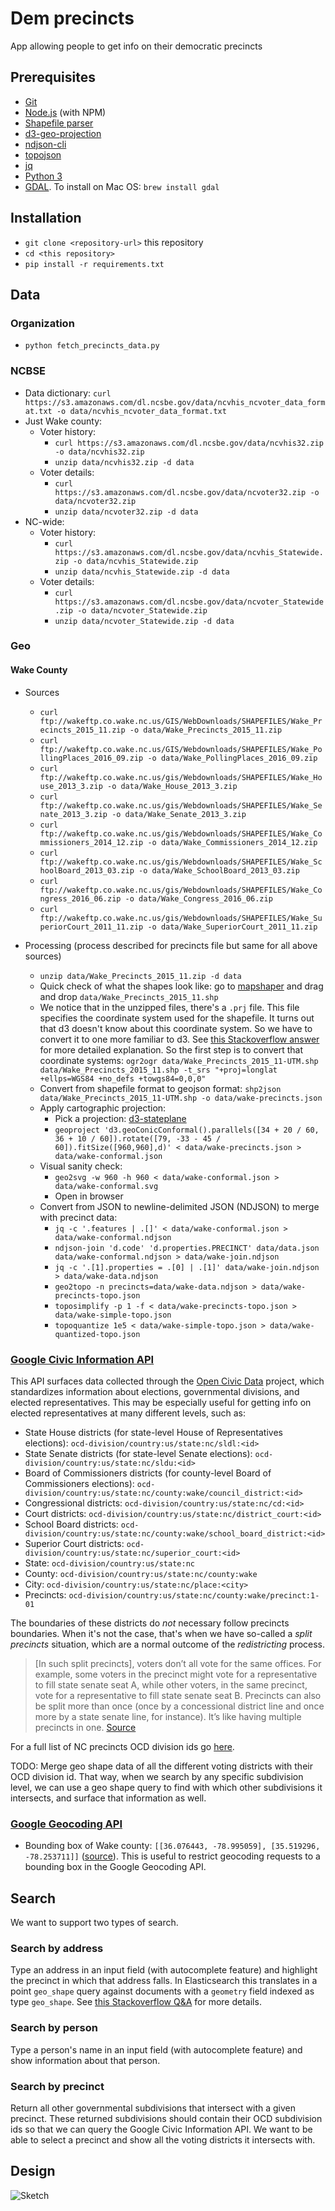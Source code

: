 # Dem precincts

App allowing people to get info on their democratic precincts

## Prerequisites

* [Git](https://git-scm.com/)
* [Node.js](https://nodejs.org/) (with NPM)
* [Shapefile parser](https://github.com/mbostock/shapefile)
* [d3-geo-projection](https://github.com/d3/d3-geo-projection)
* [ndjson-cli](https://github.com/mbostock/ndjson-cli)
* [topojson](https://github.com/topojson/topojson)
* [jq](https://stedolan.github.io/jq/)
* [Python 3](http://www.python.org)
* [GDAL](http://www.gdal.org/index.html). To install on Mac OS: `brew install gdal`

## Installation

* `git clone <repository-url>` this repository
* `cd <this repository>`
* `pip install -r requirements.txt`

## Data

### Organization

* `python fetch_precincts_data.py`

### NCBSE

* Data dictionary: `curl https://s3.amazonaws.com/dl.ncsbe.gov/data/ncvhis_ncvoter_data_format.txt -o data/ncvhis_ncvoter_data_format.txt`
* Just Wake county:
	* Voter history: 
		* `curl https://s3.amazonaws.com/dl.ncsbe.gov/data/ncvhis32.zip -o data/ncvhis32.zip`
		* `unzip data/ncvhis32.zip -d data`
	* Voter details: 
		* `curl https://s3.amazonaws.com/dl.ncsbe.gov/data/ncvoter32.zip -o data/ncvoter32.zip`
		* `unzip data/ncvoter32.zip -d data`
* NC-wide:
	* Voter history: 
		* `curl https://s3.amazonaws.com/dl.ncsbe.gov/data/ncvhis_Statewide.zip -o data/ncvhis_Statewide.zip`
		* `unzip data/ncvhis_Statewide.zip -d data`
	* Voter details: 
		* `curl https://s3.amazonaws.com/dl.ncsbe.gov/data/ncvoter_Statewide.zip -o data/ncvoter_Statewide.zip`
		* `unzip data/ncvoter_Statewide.zip -d data`

### Geo

#### Wake County

* Sources
	* `curl ftp://wakeftp.co.wake.nc.us/GIS/WebDownloads/SHAPEFILES/Wake_Precincts_2015_11.zip -o data/Wake_Precincts_2015_11.zip`
	* `curl ftp://wakeftp.co.wake.nc.us/GIS/Webdownloads/SHAPEFILES/Wake_PollingPlaces_2016_09.zip -o data/Wake_PollingPlaces_2016_09.zip`
	* `curl ftp://wakeftp.co.wake.nc.us/gis/Webdownloads/SHAPEFILES/Wake_House_2013_3.zip -o data/Wake_House_2013_3.zip`
	* `curl ftp://wakeftp.co.wake.nc.us/gis/Webdownloads/SHAPEFILES/Wake_Senate_2013_3.zip -o data/Wake_Senate_2013_3.zip`
	* `curl ftp://wakeftp.co.wake.nc.us/gis/Webdownloads/SHAPEFILES/Wake_Commissioners_2014_12.zip -o data/Wake_Commissioners_2014_12.zip`
	* `curl ftp://wakeftp.co.wake.nc.us/gis/Webdownloads/SHAPEFILES/Wake_SchoolBoard_2013_03.zip -o data/Wake_SchoolBoard_2013_03.zip`
	* `curl ftp://wakeftp.co.wake.nc.us/gis/Webdownloads/SHAPEFILES/Wake_Congress_2016_06.zip -o data/Wake_Congress_2016_06.zip`
	* `curl ftp://wakeftp.co.wake.nc.us/gis/Webdownloads/SHAPEFILES/Wake_SuperiorCourt_2011_11.zip -o data/Wake_SuperiorCourt_2011_11.zip`

* Processing (process described for precincts file but same for all above sources)
	* `unzip data/Wake_Precincts_2015_11.zip -d data`
	* Quick check of what the shapes look like: go to [mapshaper](mapshaper.org) and drag and drop `data/Wake_Precincts_2015_11.shp`
	* We notice that in the unzipped files, there's a `.prj` file. This file specifies the coordinate system used for the shapefile. It turns out that d3 doesn't know about this coordinate system. So we have to convert it to one more familiar to d3. See [this Stackoverflow answer](http://stackoverflow.com/a/15601953/2081402) for more detailed explanation. So the first step is to convert that coordinate systems: `ogr2ogr data/Wake_Precincts_2015_11-UTM.shp data/Wake_Precincts_2015_11.shp -t_srs "+proj=longlat +ellps=WGS84 +no_defs +towgs84=0,0,0"`
	* Convert from shapefile format to geojson format: `shp2json data/Wake_Precincts_2015_11-UTM.shp -o data/wake-precincts.json`
	* Apply cartographic projection:
		* Pick a projection: [d3-stateplane](https://github.com/veltman/d3-stateplane)
		* `geoproject 'd3.geoConicConformal().parallels([34 + 20 / 60, 36 + 10 / 60]).rotate([79, -33 - 45 / 60]).fitSize([960,960],d)' < data/wake-precincts.json > data/wake-conformal.json`
	* Visual sanity check: 
		* `geo2svg -w 960 -h 960 < data/wake-conformal.json > data/wake-conformal.svg`
		* Open in browser
	* Convert from JSON to newline-delimited JSON (NDJSON) to merge with precinct data:
		* `jq -c '.features | .[]' < data/wake-conformal.json > data/wake-conformal.ndjson`
		* `ndjson-join 'd.code' 'd.properties.PRECINCT' data/data.json data/wake-conformal.ndjson > data/wake-join.ndjson`
		* `jq -c '.[1].properties = .[0] | .[1]' data/wake-join.ndjson > data/wake-data.ndjson`
		* `geo2topo -n precincts=data/wake-data.ndjson > data/wake-precincts-topo.json`
		* `toposimplify -p 1 -f < data/wake-precincts-topo.json > data/wake-simple-topo.json`
		* `topoquantize 1e5 < data/wake-simple-topo.json > data/wake-quantized-topo.json`

### [Google Civic Information API](https://developers.google.com/civic-information)

This API surfaces data collected through the [Open Civic Data](https://github.com/opencivicdata) project, which standardizes information about elections, governmental divisions, and elected representatives. This may be especially useful for getting info on elected representatives at many different levels, such as:

* State House districts (for state-level House of Representatives elections): `ocd-division/country:us/state:nc/sldl:<id>`
* State Senate districts (for state-level Senate elections): `ocd-division/country:us/state:nc/sldu:<id>`
* Board of Commissioners districts (for county-level Board of Commissioners elections): `ocd-division/country:us/state:nc/county:wake/council_district:<id>`
* Congressional districts: `ocd-division/country:us/state:nc/cd:<id>`
* Court districts: `ocd-division/country:us/state:nc/district_court:<id>`
* School Board districts: `ocd-division/country:us/state:nc/county:wake/school_board_district:<id>`
* Superior Court districts: `ocd-division/country:us/state:nc/superior_court:<id>`
* State: `ocd-division/country:us/state:nc`
* County: `ocd-division/country:us/state:nc/county:wake`
* City: `ocd-division/country:us/state:nc/place:<city>`
* Precincts: `ocd-division/country:us/state:nc/county:wake/precinct:1-01`

The boundaries of these districts do *not* necessary follow precincts boundaries. When it's not the case, that's when we have so-called a *split precincts* situation, which are a normal outcome of the *redistricting* process. 

> [In such split precincts], voters don’t all vote for the same offices. For example, some voters in the precinct might vote for a representative to fill state senate seat A, while other voters, in the same precinct, vote for a representative to fill state senate seat B. Precincts can also be split more than once (once by a concessional district line and once more by a state senate line, for instance). It’s like having multiple precincts in one.
[Source](http://electls.blogs.wm.edu/2012/01/25/va-split-precincts-a-state-divided/)

For a full list of NC precincts OCD division ids go [here](https://github.com/opencivicdata/ocd-division-ids/blob/master/identifiers/country-us/state-nc-precincts.csv).

TODO: Merge geo shape data of all the different voting districts with their OCD division id. That way, when we search by any specific subdivision level, we can use a geo shape query to find with which other subdivisions it intersects, and surface that information as well.

### [Google Geocoding API](https://developers.google.com/maps/documentation/javascript/geocoding)

* Bounding box of Wake county: `[[36.076443, -78.995059], [35.519296, -78.253711]]` ([source](https://www.maptechnica.com/county-map/Wake/NC/37183)). This is useful to restrict geocoding requests to a bounding box in the Google Geocoding API. 

## Search

We want to support two types of search.

### Search by address

Type an address in an input field (with autocomplete feature) and highlight the precinct in which that address falls. In Elasticsearch this translates in a point `geo_shape` query against documents with a `geometry` field indexed as type `geo_shape`. See [this Stackoverflow Q&A](http://stackoverflow.com/questions/31448745/match-a-geoshape-polygon-document-with-a-geopoint-query-in-elasticsearch) for more details.

### Search by person

Type a person's name in an input field (with autocomplete feature) and show information about that person.

### Search by precinct

Return all other governmental subdivisions that intersect with a given precinct. These returned subdivisions should contain their OCD subdivision ids so that we can query the Google Civic Information API. We want to be able to select a precinct and show all the voting districts it intersects with.

## Design

![Sketch](/images/sketch.png)